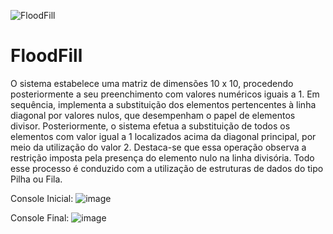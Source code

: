 
![FloodFill](https://github.com/CauaBrito01/FloodFill/assets/102918321/c4937db7-de97-4fc9-b073-fc014c06a846)

# FloodFill
O sistema estabelece uma matriz de dimensões 10 x 10, procedendo posteriormente a seu preenchimento com valores numéricos iguais a 1. Em sequência, implementa a substituição dos elementos pertencentes à linha diagonal por valores nulos, que desempenham o papel de elementos divisor. Posteriormente, o sistema efetua a substituição de todos os elementos com valor igual a 1 localizados acima da diagonal principal, por meio da utilização do valor 2. Destaca-se que essa operação observa a restrição imposta pela presença do elemento nulo na linha divisória. Todo esse processo é conduzido com a utilização de estruturas de dados do tipo Pilha ou Fila.

Console Inicial:
![image](https://github.com/CauaBrito01/FloodFill/assets/102918321/c488b98c-9b2c-4742-9d75-61bb3a56ac54)

Console Final:
![image](https://github.com/CauaBrito01/FloodFill/assets/102918321/464375cc-d704-4d22-978d-dfe9198032f4)
